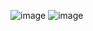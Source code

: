 ![image](https://github.com/kaanpasa/html_css_js_snippets/assets/45922962/3db7d193-eb30-4060-8444-aab3bc675eca)
![image](https://github.com/kaanpasa/html_css_js_snippets/assets/45922962/5bd747cb-55ba-431c-a2de-1d86ebda4087)
